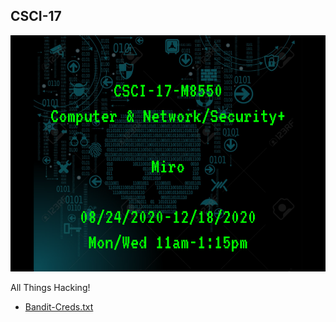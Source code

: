 ## CSCI-17

![](../images/csci-17.png)

All Things Hacking!

- [Bandit-Creds.txt](/War-Games/bandit-series/ssh-credentials.md)
